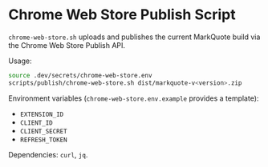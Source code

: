 # Chrome Web Store Publish Script

`chrome-web-store.sh` uploads and publishes the current MarkQuote build via the Chrome Web Store
Publish API.

Usage:

```bash
source .dev/secrets/chrome-web-store.env
scripts/publish/chrome-web-store.sh dist/markquote-v<version>.zip
```

Environment variables (`chrome-web-store.env.example` provides a template):
- `EXTENSION_ID`
- `CLIENT_ID`
- `CLIENT_SECRET`
- `REFRESH_TOKEN`

Dependencies: `curl`, `jq`.

